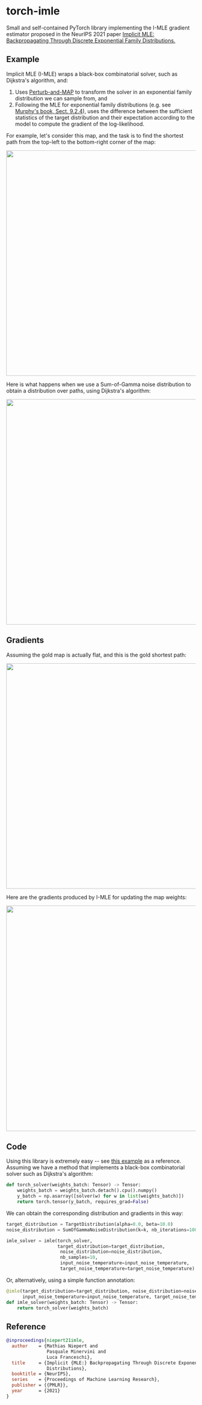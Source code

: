# torch-imle

Small and self-contained PyTorch library implementing the I-MLE gradient estimator proposed in the NeurIPS 2021 paper [Implicit MLE: Backpropagating Through Discrete Exponential Family Distributions.](https://arxiv.org/abs/2106.01798)

## Example

Implicit MLE (I-MLE) wraps a black-box combinatorial solver, such as Dijkstra's algorithm, and:
1. Uses [Perturb-and-MAP](https://home.ttic.edu/~gpapan/research/perturb_and_map/) to transform the solver in an exponential family distribution we can sample from, and
2. Following the MLE for exponential family distributions (e.g. see [Murphy's book, Sect. 9.2.4](http://noiselab.ucsd.edu/ECE228/Murphy_Machine_Learning.pdf)), uses the difference between the sufficient statistics of the target distribution and their expectation according to the model to compute the gradient of the log-likelihood.

For example, let's consider this map, and the task is to find the shortest path from the top-left to the bottom-right corner of the map:

<img src="https://raw.githubusercontent.com/uclnlp/torch-imle/main/figures/map.png" width=600>

Here is what happens when we use a Sum-of-Gamma noise distribution to obtain a distribution over paths, using Dijkstra's algorithm:

<img src="https://raw.githubusercontent.com/uclnlp/torch-imle/main/figures/paths.gif" width=600>

## Gradients

Assuming the gold map is actually flat, and this is the gold shortest path:

<img src="https://raw.githubusercontent.com/uclnlp/torch-imle/main/figures/gold.png" width=600>

Here are the gradients produced by I-MLE for updating the map weights:

<img src="https://raw.githubusercontent.com/uclnlp/torch-imle/main/figures/gradients.gif" width=600>

## Code

Using this library is extremely easy -- see [this example](https://github.com/uclnlp/torch-imle/blob/main/annotation-cli.py) as a reference. Assuming we have a method that implements a black-box combinatorial solver such as Dijkstra's algorithm:

```python
def torch_solver(weights_batch: Tensor) -> Tensor:
    weights_batch = weights_batch.detach().cpu().numpy()
    y_batch = np.asarray([solver(w) for w in list(weights_batch)])
    return torch.tensor(y_batch, requires_grad=False)
```

We can obtain the corresponding distribution and gradients in this way:

```python
target_distribution = TargetDistribution(alpha=0.0, beta=10.0)
noise_distribution = SumOfGammaNoiseDistribution(k=k, nb_iterations=100)

imle_solver = imle(torch_solver,
                   target_distribution=target_distribution,
                    noise_distribution=noise_distribution,
                    nb_samples=10,
                    input_noise_temperature=input_noise_temperature,
                    target_noise_temperature=target_noise_temperature)
```

Or, alternatively, using a simple function annotation:

```python
@imle(target_distribution=target_distribution, noise_distribution=noise_distribution, nb_samples=10,
      input_noise_temperature=input_noise_temperature, target_noise_temperature=target_noise_temperature)
def imle_solver(weights_batch: Tensor) -> Tensor:
    return torch_solver(weights_batch)
```

## Reference

```bibtex
@inproceedings{niepert21imle,
  author    = {Mathias Niepert and
               Pasquale Minervini and
               Luca Franceschi},
  title     = {Implicit {MLE:} Backpropagating Through Discrete Exponential Family
               Distributions},
  booktitle = {NeurIPS},
  series    = {Proceedings of Machine Learning Research},
  publisher = {{PMLR}},
  year      = {2021}
}
```